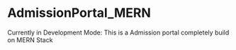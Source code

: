 # AdmissionPortal_MERN
Currently in Development Mode:
This is a Admission portal completely build on MERN Stack
